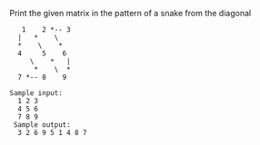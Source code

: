Print the given matrix in the pattern of a snake from the diagonal

       1    2 *-- 3
      |   *    \
      *    \    *
      4     5    6
         \    *   |
          *    \  *
      7 *-- 8    9

    Sample input: 
      1 2 3
      4 5 6
      7 8 9
     Sample output:
      3 2 6 9 5 1 4 8 7
